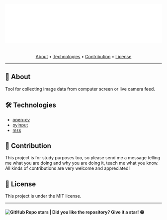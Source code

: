 <section align="center">

  <img src="docs/assets/images/banner.svg" title="Project banner" alt="Project banner" />

  <br>
  <br>

  <!-- badges -->
 <p>
    <a href="#about">About</a> •
    <a href="#technologies">Technologies</a> •
    <a href="#contribution">Contribution</a> •
    <a href="#license">License</a>
  </p>
</section>

---


<h2 id="about">💬 About</h2>

Tool for collecting image data from computer screen or live camera feed.


<h2 id="technologies"> 🛠️ Technologies</h2>

* [open-cv](#)
* [pyinput](#)
* [mss](#)


<h2 id="contribution">🤝 Contribution</h2>

<p>
  This project is for study purposes too, so please send me a message telling me what you are doing and why you are doing it, teach me what you know. All kinds of contributions are very welcome and appreciated!
</p>


<h2 id="license"> 📝 License</h2>

This project is under the MIT license.

---

<h4>  
  <img alt="GitHub Repo stars" src="https://img.shields.io/github/stars/andersonbosa/iscreamrecord.py?style=social">
  | Did you like the repository? Give it a star! 😁
</h4>


<!-- Links -->